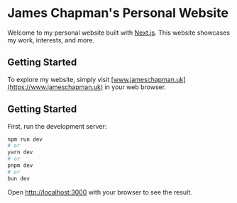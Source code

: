 # James Chapman's Personal Website

Welcome to my personal website built with [Next.js](https://nextjs.org/). This website showcases my work, interests, and more.

## Getting Started

To explore my website, simply visit [www.jameschapman.uk](https://www.jameschapman.uk) in your web browser.

## Getting Started

First, run the development server:

```bash
npm run dev
# or
yarn dev
# or
pnpm dev
# or
bun dev
```

Open [http://localhost:3000](http://localhost:3000) with your browser to see the result.
